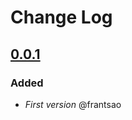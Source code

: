 # Change Log

## [0.0.1](https://github.com/frantsao/pg_templatemyconf/releases/tag/0.0.1)
### Added
- *First version* @frantsao
